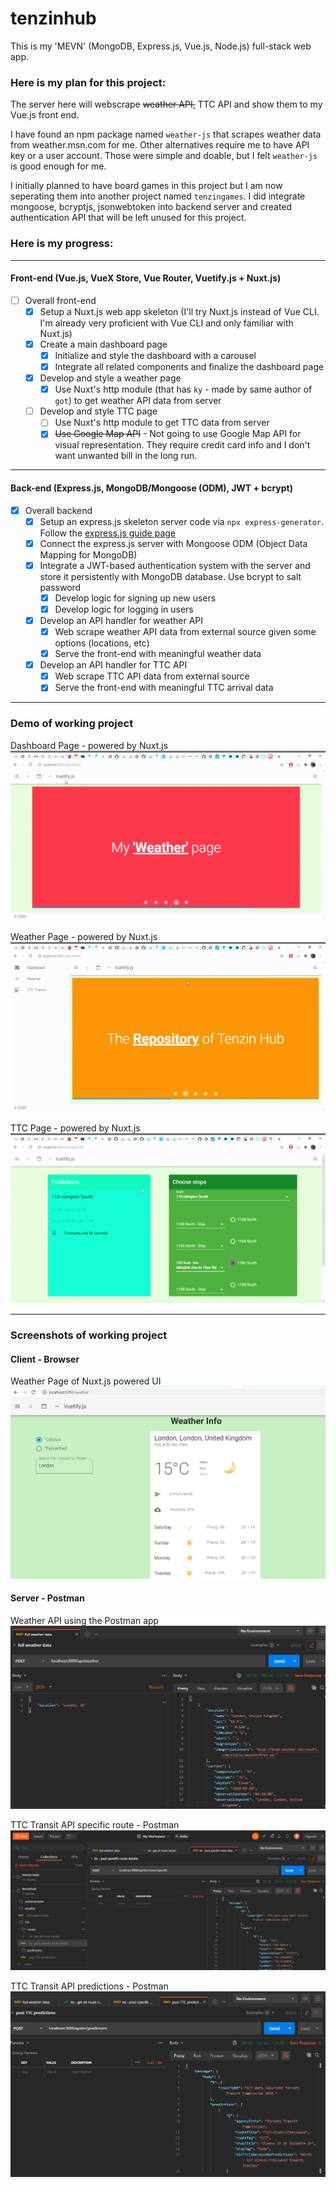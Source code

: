 # tenzinhub
This is my 'MEVN' (MongoDB, Express.js, Vue.js, Node.js) full-stack web app. 

### Here is my plan for this project:
The server here will webscrape ~~weather API,~~ TTC API and show them to my Vue.js front end.

I have found an npm package named `weather-js` that scrapes weather data from weather.msn.com for me. Other alternatives require me to have API key or a user account. Those were simple and doable, but I felt `weather-js` is good enough for me.

I initially planned to have board games in this project but I am now seperating them into another project named `tenzingames`. I did integrate mongoose, bcryptjs, jsonwebtoken into backend server and created authentication API that will be left unused for this project.

### Here is my progress:
----------------------

#### Front-end (Vue.js, VueX Store, Vue Router, Vuetify.js + Nuxt.js)
- [ ] Overall front-end
  - [x] Setup a Nuxt.js web app skeleton (I'll try Nuxt.js instead of Vue CLI. I'm already very proficient with Vue CLI and only familiar with Nuxt.js)
  - [x] Create a main dashboard page
    - [x] Initialize and style the dashboard with a carousel
    - [x] Integrate all related components and finalize the dashboard page
  - [x] Develop and style a weather page
    - [x] Use Nuxt's http module (that has `ky` - made by same author of `got`) to get weather API data from server
  - [ ] Develop and style TTC page
    - [ ] Use Nuxt's http module to get TTC data from server
    - [x] ~~Use Google Map API~~ - Not going to use Google Map API for visual representation. They require credit card info and I don't want unwanted bill in the long run.

-------------------------

#### Back-end (Express.js, MongoDB/Mongoose (ODM), JWT + bcrypt)
- [x] Overall backend
  - [x] Setup an express.js skeleton server code via `npx express-generator`. Follow the [express.js guide page](https://expressjs.com/en/advanced/best-practice-security.html)
  - [x] Connect the express.js server with Mongoose ODM (Object Data Mapping for MongoDB)
  - [x] Integrate a JWT-based authentication system with the server and store it persistently with MongoDB database. Use bcrypt to salt password
    - [x] Develop logic for signing up new users
    - [x] Develop logic for logging in users
  - [x] Develop an API handler for weather API
    - [x] Web scrape weather API data from external source given some options (locations, etc)
    - [x] Serve the front-end with meaningful weather data
  - [x] Develop an API handler for TTC API
    - [x] Web scrape TTC API data from external source
    - [x] Serve the front-end with meaningful TTC arrival data

-------------------------

### Demo of working project

Dashboard Page - powered by Nuxt.js
![Weather Page](https://raw.githubusercontent.com/tenzint/tenzinhub/master/client/dashboard-demo.gif)

Weather Page - powered by Nuxt.js
![Weather Page](https://raw.githubusercontent.com/tenzint/tenzinhub/master/client/weather-demo.gif)

TTC Page - powered by Nuxt.js
![Weather Page](https://raw.githubusercontent.com/tenzint/tenzinhub/master/client/ttc-demo.gif)

------------------------------------------------------------------------

### Screenshots of working project

#### Client - Browser

Weather Page of Nuxt.js powered UI
![Weather Page](https://raw.githubusercontent.com/tenzint/tenzinhub/master/client/weather.png)

#### Server - Postman

Weather API using the Postman app
![Weather API](https://raw.githubusercontent.com/tenzint/tenzinhub/master/server/weather.png)

TTC Transit API specific route - Postman
![TTC specific route API](https://raw.githubusercontent.com/tenzint/tenzinhub/master/server/ttc-specific-route.png)

TTC Transit API predictions - Postman
![TTC Predictions API](https://raw.githubusercontent.com/tenzint/tenzinhub/master/server/ttc-predictions.png)
